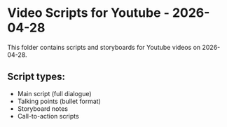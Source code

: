 # Video Scripts for Youtube - 2026-04-28

This folder contains scripts and storyboards for Youtube videos on 2026-04-28.

## Script types:
- Main script (full dialogue)
- Talking points (bullet format)
- Storyboard notes
- Call-to-action scripts
